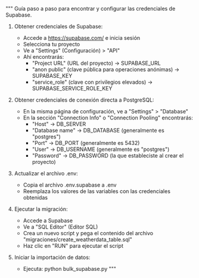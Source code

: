 """
Guía paso a paso para encontrar y configurar las credenciales de Supabase.

1. Obtener credenciales de Supabase:

   - Accede a https://supabase.com/ e inicia sesión
   - Selecciona tu proyecto
   - Ve a "Settings" (Configuración) > "API"
   - Ahí encontrarás:
     - "Project URL" (URL del proyecto) → SUPABASE_URL
     - "anon public" (clave pública para operaciones anónimas) → SUPABASE_KEY
     - "service_role" (clave con privilegios elevados) → SUPABASE_SERVICE_ROLE_KEY

2. Obtener credenciales de conexión directa a PostgreSQL:

   - En la misma página de configuración, ve a "Settings" > "Database"
   - En la sección "Connection Info" o "Connection Pooling" encontrarás:
     - "Host" → DB_SERVER
     - "Database name" → DB_DATABASE (generalmente es "postgres")
     - "Port" → DB_PORT (generalmente es 5432)
     - "User" → DB_USERNAME (generalmente es "postgres")
     - "Password" → DB_PASSWORD (la que estableciste al crear el proyecto)

3. Actualizar el archivo .env:

   - Copia el archivo .env.supabase a .env
   - Reemplaza los valores de las variables con las credenciales obtenidas

4. Ejecutar la migración:

   - Accede a Supabase
   - Ve a "SQL Editor" (Editor SQL)
   - Crea un nuevo script y pega el contenido del archivo "migraciones/create_weatherdata_table.sql"
   - Haz clic en "RUN" para ejecutar el script

5. Iniciar la importación de datos:
   - Ejecuta: python bulk_supabase.py
     """
